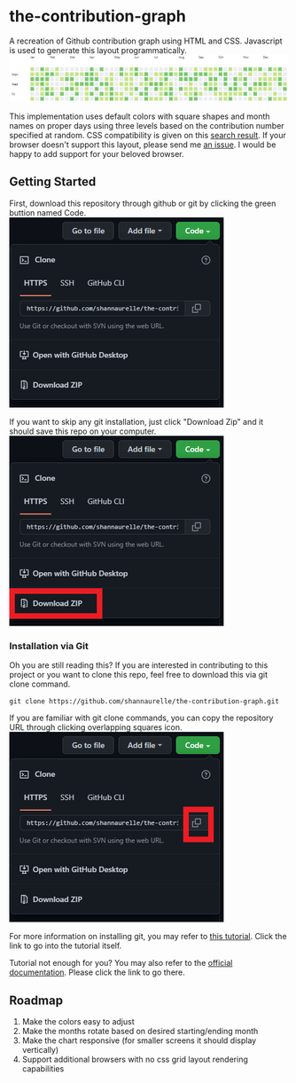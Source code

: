 # the-contribution-graph
A recreation of Github contribution graph using HTML and CSS. Javascript is used to generate this layout programmatically.
![a preview of the Github contribution graph styling. Squares are colored on shades of green, and months are aligned on appropriate days](https://github.com/shannaurelle/the-contribution-graph/blob/a2560599621a837fcaf4a9618fdf5447ad00398e/preview.PNG)

This implementation uses default colors with square shapes and month names on proper days using three levels based on the contribution number specified at random. CSS compatibility is given on this [search result](https://caniuse.com/?search=css-grid). If your browser doesn't support this layout, please send me [an issue](https://github.com/shannaurelle/the-contribution-graph/issues). I would be happy to add support for your beloved browser. 
## Getting Started
First, download this repository through github or git by clicking the green buttion named Code.
![this is an image showing the green button named code, click it to see this panel](https://github.com/shannaurelle/the-contribution-graph/blob/8af518b104d9667eca9cde0bef22f0d3a395e518/github-option.PNG)

If you want to skip any git installation, just click "Download Zip" and it should save this repo on your computer.
![this is an image boxing the download link button using a red square](https://github.com/shannaurelle/the-contribution-graph/blob/8ed3df2f6adb62ffc8afa2e8fd141e869f70a34c/github-download-zip.png)

### Installation via Git
Oh you are still reading this? If you are interested in contributing to this project or you want to clone this repo, feel free to download this via git clone command.
```
git clone https://github.com/shannaurelle/the-contribution-graph.git
```
If you are familiar with git clone commands, you can copy the repository URL through clicking overlapping squares icon.
![this image boxes in red the copy link shown as a overlapping squares icon](https://github.com/shannaurelle/the-contribution-graph/blob/2533929e71dfa1853b863669af1ffc2555d3d433/github-git-clone-option.png)

For more information on installing git, you may refer to [this tutorial](https://product.hubspot.com/blog/git-and-github-tutorial-for-beginners). Click the link to go into the tutorial itself.

Tutorial not enough for you? You may also refer to the [official documentation](https://git-scm.com/doc). Please click the link to go there.
## Roadmap
1. Make the colors easy to adjust
2. Make the months rotate based on desired starting/ending month
3. Make the chart responsive (for smaller screens it should display vertically)
4. Support additional browsers with no css grid layout rendering capabilities